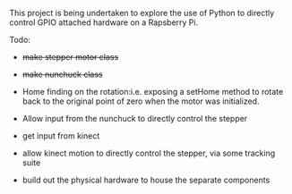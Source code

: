 This project is being undertaken to explore the use of Python to directly control GPIO attached hardware on a Rapsberry Pi.

Todo:

  * ~~make stepper motor class~~

  * ~~make nunchuck class~~

  * Home finding on the rotation:i.e. exposing a setHome method to rotate back to the original point of zero when the  motor was initialized.

  * Allow input from the nunchuck to directly control the stepper

  * get input from kinect

  * allow kinect motion to directly control the stepper, via some tracking suite

  * build out the physical hardware to house the separate components
